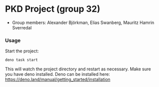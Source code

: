 # PKD Project (group 32)
* Group members: Alexander Björkman, Elias Swanberg, Mauritz Hamrin Sverredal

### Usage
Start the project:

```
deno task start
```
This will watch the project directory and restart as necessary.
Make sure you have deno installed.
Deno can be installed here: https://deno.land/manual/getting_started/installation
